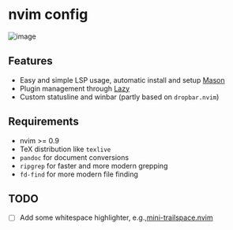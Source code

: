 # nvim config

![image](https://github.com/arminveres/nvim/assets/45210978/b7a9d79d-b725-4011-ad9c-898a3b7179d2)

## Features

- Easy and simple LSP usage, automatic install and setup [Mason](https://github.com/williamboman/mason.nvimhttps://github.com/williamboman/mason.nvim)
- Plugin management through [Lazy](https://github.com/folke/lazy.nvimhttps://github.com/folke/lazy.nvim)
- Custom statusline and winbar (partly based on `dropbar.nvim`)

## Requirements

- nvim >= 0.9
- TeX distribution like `texlive`
- `pandoc` for document conversions
- `ripgrep` for faster and more modern grepping
- `fd-find` for more modern file finding

## TODO

- [ ] Add some whitespace highlighter, e.g.,[mini-trailspace.nvim](https://github.com/echasnovski/mini.nvim/blob/main/readmes/mini-trailspace.md)
